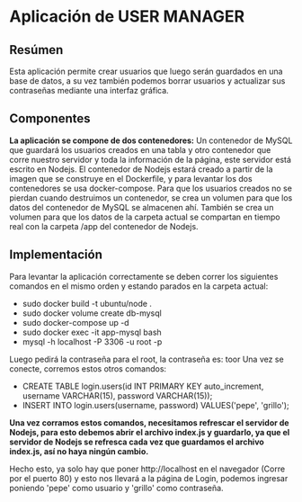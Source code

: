 # Aplicación de USER MANAGER

## Resúmen
Esta aplicación permite crear usuarios que luego serán guardados en una base de datos, a su vez también podemos borrar usuarios y actualizar sus contraseñas mediante una interfaz gráfica.

## Componentes
**La aplicación se compone de dos contenedores:** Un contenedor de MySQL que guardará los usuarios creados en una tabla y otro contenedor que corre nuestro servidor y toda la información de la página, este servidor está escrito en Nodejs.
El contenedor de Nodejs estará creado a partir de la imagen que se construye en el Dockerfile, y para levantar los dos contenedores se usa docker-compose.
Para que los usuarios creados no se pierdan cuando destruimos un contenedor, se crea un volumen para que los datos del contenedor de MySQL se almacenen ahí. También se crea un volumen para que los datos de la carpeta actual se compartan en tiempo real con la carpeta /app del contenedor de Nodejs.

## Implementación
Para levantar la aplicación correctamente se deben correr los siguientes comandos en el mismo orden y estando parados en la carpeta actual:

- sudo docker build -t ubuntu/node .
- sudo docker volume create db-mysql
- sudo docker-compose up -d
- sudo docker exec -it app-mysql bash
- mysql -h localhost -P 3306 -u root -p

Luego pedirá la contraseña para el root, la contraseña es: toor
Una vez se conecte, corremos estos otros comandos:

- CREATE TABLE login.users(id INT PRIMARY KEY auto_increment, username VARCHAR(15), password VARCHAR(15));
- INSERT INTO login.users(username, password) VALUES('pepe', 'grillo');

**Una vez corramos estos comandos, necesitamos refrescar el servidor de Nodejs, para esto debemos abrir el archivo index.js y guardarlo, ya que el servidor de Nodejs se refresca cada vez que guardamos el archivo index.js, así no haya ningún cambio.**

Hecho esto, ya solo hay que poner http://localhost en el navegador (Corre por el puerto 80) y esto nos llevará a la página de Login, podemos ingresar poniendo 'pepe' como usuario y 'grillo' como contraseña.